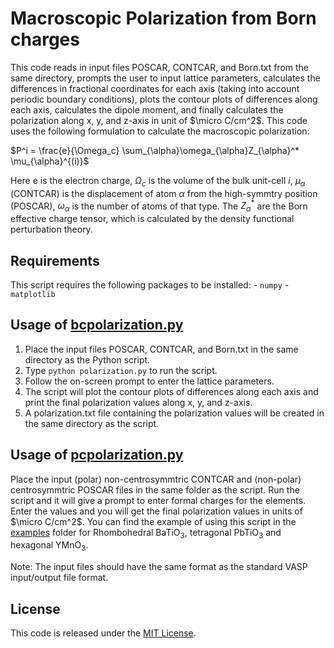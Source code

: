 # Macroscopic Polarization from Born charges
This code reads in input files POSCAR, CONTCAR, and Born.txt from the same directory, prompts the user to input lattice parameters, calculates the differences in fractional coordinates for each axis (taking into account periodic boundary conditions), plots the contour plots of differences along each axis, calculates the dipole moment, and finally calculates the polarization along x, y, and z-axis in unit of $\micro C/cm^2$. This code uses the following formulation to calculate the macroscopic polarization:

$P^i = \frac{e}{\Omega_c} \sum_{\alpha}\omega_{\alpha}Z_{\alpha}^* \mu_{\alpha}^{(i)}$

Here e is the electron charge, $\Omega_c$ is the volume of the bulk unit-cell $i$, $\mu_{\alpha}$ (CONTCAR) is the displacement of atom $\alpha$ from the high-symmtry position (POSCAR), $\omega_{\alpha}$ is the number of atoms of that type. The $Z_{\alpha}^*$ are the Born effective charge tensor, which is calculated by the density functional perturbation theory. 

## Requirements
This script requires the following packages to be installed: - `numpy` - `matplotlib`

## Usage of [bcpolarization.py](./bcpolarization.py)
1. Place the input files POSCAR, CONTCAR, and Born.txt in the same directory as the Python script. 
2. Type `python polarization.py` to run the script.
3. Follow the on-screen prompt to enter the lattice parameters.
4. The script will plot the contour plots of differences along each axis and print the final polarization values along x, y, and z-axis. 
5. A polarization.txt file containing the polarization values will be created in the same directory as the script. 

## Usage of [pcpolarization.py](./bcpolarization.py)
 Place the input (polar) non-centrosymmtric CONTCAR and (non-polar) centrosymmtric POSCAR files in the same folder as the script. Run the script and it will give a prompt to enter formal charges for the elements. Enter the values and you will get the final polarization values in units of $\micro C/cm^2$. You can find the example of using this script in the [examples](/examples) folder for Rhombohedral BaTiO$_3$, tetragonal PbTiO$_3$ and hexagonal YMnO$_3$. 

 Note: The input files should have the same format as the standard VASP input/output file format. 

## License 
This code is released under the [MIT License](LICENSE).
